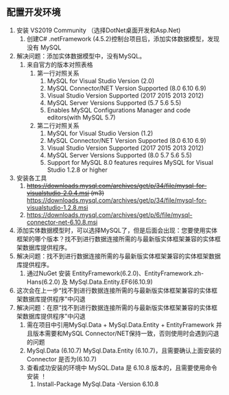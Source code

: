 ## 配置开发环境
1. 安装 VS2019 Community （选择DotNet桌面开发和Asp.Net)
    1. 创建C# .netFramework (4.5.2)控制台项目后，添加实体数据模型，发现没有 MySQL
2. 解决问题：添加实体数据模型中，没有MySQL。
    1. 来自官方的版本对照表格
        1. 第一行对照关系
            1. MySQL for Visual Studio Version (2.0)
            2. MySQL Connector/NET Version Supported (8.0 6.10 6.9)
            3. Visual Studio Version Supported (2017 2015 2013 2012)
            4. MySQL Server Versions Supported (5.7 5.6 5.5)
            5. Enables MySQL Configurations Manager and code editors(with MySQL 5.7)
        2. 第二行对照关系
            1. MySQL for Visual Studio Version (1.2)
            2. MySQL Connector/NET Version Supported (8.0 6.10 6.9)
            3. Visual Studio Version Supported (2017 2015 2013 2012)
            4. MySQL Server Versions Supported (8.0 5.7 5.6 5.5)
            5. Support for MySQL 8.0 features requires MySQL for Visual Studio 1.2.8 or higher
3. 安装各工具
    1. ~~https://downloads.mysql.com/archives/get/p/34/file/mysql-for-visualstudio-2.0.4.msi (m3)~~ https://downloads.mysql.com/archives/get/p/34/file/mysql-for-visualstudio-1.2.8.msi
    2. https://downloads.mysql.com/archives/get/p/6/file/mysql-connector-net-6.10.8.msi
4. 添加实体数据模型时，可以选择MySQL了，但是后面会出现：您要使用实体框架的哪个版本？找不到进行数据连接所需的与最新版实体框架兼容的实体框架数据库提供程序。
5. 解决问题：找不到进行数据连接所需的与最新版实体框架兼容的实体框架数据库提供程序。
    1. 通过NuGet 安装 EntityFramework(6.2.0)、EntityFramework.zh-Hans(6.2.0) 及 MySql.Data.Entity.EF6(6.10.9)
6. 这次会在上一步“找不到进行数据连接所需的与最新版实体框架兼容的实体框架数据库提供程序”中闪退
7. 解决问题：在原“找不到进行数据连接所需的与最新版实体框架兼容的实体框架数据库提供程序”中闪退
    1. 需在项目中引用MySql.Data + MySql.Data.Entity + EntityFramework 并且版本需要和MySQL Connector/NET保持一致，否则使用时会遇到闪退的问题
    2. MySql.Data (6.10.7) MySql.Data.Entity (6.10.7)，且需要确认上面安装的 Connector 是否为(6.10.7)
    3. 查看成功安装的环境中 MySQL.Data 是 6.10.8 版本的，且需要使用命令安装 ！
        1. Install-Package MySql.Data -Version 6.10.8
